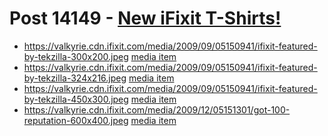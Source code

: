 # Post 14149 - [New iFixit T-Shirts!](https://www.ifixit.com/News/14149/new-ifixit-t-shirts)

- https://valkyrie.cdn.ifixit.com/media/2009/09/05150941/ifixit-featured-by-tekzilla-300x200.jpeg [media item](media-28625.md)
- https://valkyrie.cdn.ifixit.com/media/2009/09/05150941/ifixit-featured-by-tekzilla-324x216.jpeg [media item](media-28625.md)
- https://valkyrie.cdn.ifixit.com/media/2009/09/05150941/ifixit-featured-by-tekzilla-450x300.jpeg [media item](media-28625.md)
- https://valkyrie.cdn.ifixit.com/media/2009/12/05151301/got-100-reputation-600x400.jpeg [media item](media-28588.md)